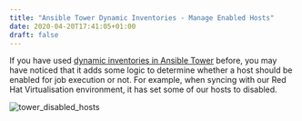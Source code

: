```yaml
---
title: "Ansible Tower Dynamic Inventories - Manage Enabled Hosts"
date: 2020-04-20T17:41:05+01:00
draft: false
---
```


If you have used [dynamic inventories in Ansible Tower](https://docs.ansible.com/ansible-tower/latest/html/userguide/inventories.html#smart-inventories) before, you may have noticed that it adds some logic to determine whether a host should be enabled for job execution or not. For example, when syncing with our Red Hat Virtualisation environment, it has set some of our hosts to disabled.

![tower_disabled_hosts](/images/tower_inventory_disabled.png)

